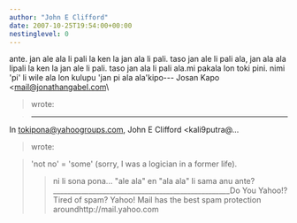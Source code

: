 ```yaml
---
author: "John E Clifford"
date: 2007-10-25T19:54:00+00:00
nestinglevel: 0
---
```

ante. jan ale ala li pali la ken la jan ala li pali. taso jan ale li pali ala, jan ala ala lipali la ken la jan ale li pali. taso jan ala li pali ala.mi pakala lon toki pini. nimi 'pi' li wile ala lon kulupu 'jan pi ala ala'kipo---
 Josan Kapo <[mail@jonathangabel.com](mailto://mail@jonathangabel.com)\
> wrote:

> ---
 In [tokipona@yahoogroups.com](mailto://tokipona@yahoogroups.com), John E Clifford <kali9putra@...
> wrote:

> 
>> 
> 'not no' = 'some' (sorry, I was a logician in a former life).
>> ni li sona pona...
>> "ale ala" en "ala ala" li sama anu ante?
>>\_\_\_\_\_\_\_\_\_\_\_\_\_\_\_\_\_\_\_\_\_\_\_\_\_\_\_\_\_\_\_\_\_\_\_\_\_\_\_\_\_\_\_\_\_\_\_\_\_\_Do You Yahoo!?Tired of spam? Yahoo! Mail has the best spam protection aroundhttp://mail.yahoo.com